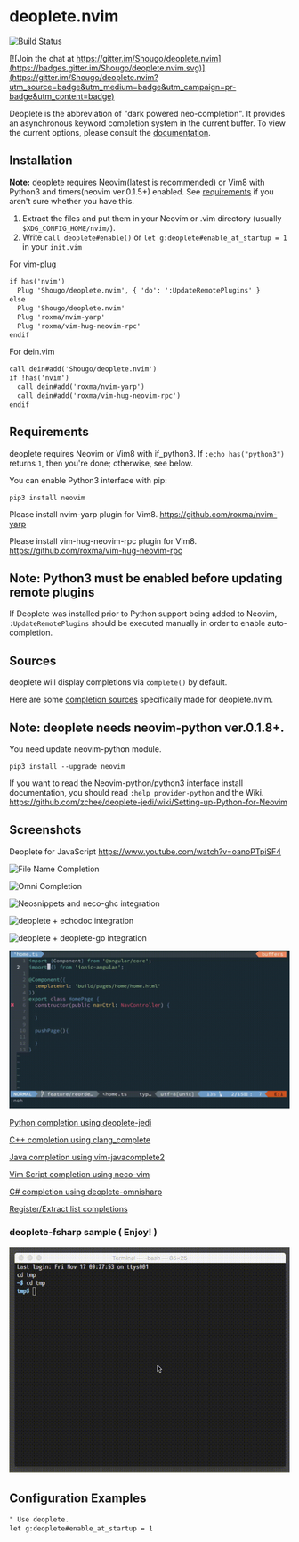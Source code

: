deoplete.nvim
=============

[![Build Status](https://travis-ci.org/Shougo/deoplete.nvim.svg?branch=master)](https://travis-ci.org/Shougo/deoplete.nvim)

[![Join the chat at https://gitter.im/Shougo/deoplete.nvim](https://badges.gitter.im/Shougo/deoplete.nvim.svg)](https://gitter.im/Shougo/deoplete.nvim?utm_source=badge&utm_medium=badge&utm_campaign=pr-badge&utm_content=badge)

Deoplete is the abbreviation of "dark powered neo-completion".  It
provides an asynchronous keyword completion system in the
current buffer.
To view the current options, please consult the
[documentation](https://github.com/Shougo/deoplete.nvim/blob/master/doc%2Fdeoplete.txt).


## Installation

**Note:** deoplete requires Neovim(latest is recommended) or Vim8 with Python3 and
timers(neovim ver.0.1.5+) enabled.  See [requirements](#requirements) if you
aren't sure whether you have this.

1. Extract the files and put them in your Neovim or .vim directory
   (usually `$XDG_CONFIG_HOME/nvim/`).
2. Write `call deoplete#enable()` or `let g:deoplete#enable_at_startup = 1` in
   your `init.vim`


For vim-plug

```viml
if has('nvim')
  Plug 'Shougo/deoplete.nvim', { 'do': ':UpdateRemotePlugins' }
else
  Plug 'Shougo/deoplete.nvim'
  Plug 'roxma/nvim-yarp'
  Plug 'roxma/vim-hug-neovim-rpc'
endif
```

For dein.vim

```viml
call dein#add('Shougo/deoplete.nvim')
if !has('nvim')
  call dein#add('roxma/nvim-yarp')
  call dein#add('roxma/vim-hug-neovim-rpc')
endif
```

## Requirements

deoplete requires Neovim or Vim8 with if\_python3.
If `:echo has("python3")` returns `1`, then you're done; otherwise, see below.

You can enable Python3 interface with pip:

    pip3 install neovim

Please install nvim-yarp plugin for Vim8.
https://github.com/roxma/nvim-yarp

Please install vim-hug-neovim-rpc plugin for Vim8.
https://github.com/roxma/vim-hug-neovim-rpc


## Note: Python3 must be enabled before updating remote plugins
If Deoplete was installed prior to Python support being added to Neovim,
`:UpdateRemotePlugins` should be executed manually in order to enable
auto-completion.


## Sources

deoplete will display completions via `complete()` by default.

Here are some [completion sources](https://github.com/Shougo/deoplete.nvim/wiki/Completion-Sources) specifically made for deoplete.nvim.


## Note: deoplete needs neovim-python ver.0.1.8+.
You need update neovim-python module.

    pip3 install --upgrade neovim

If you want to read the Neovim-python/python3 interface install documentation,
you should read `:help provider-python` and the Wiki.
https://github.com/zchee/deoplete-jedi/wiki/Setting-up-Python-for-Neovim


## Screenshots

Deoplete for JavaScript
https://www.youtube.com/watch?v=oanoPTpiSF4

![File Name Completion](https://cloud.githubusercontent.com/assets/7141867/11717027/a99cac54-9f73-11e5-91ce-bce9274692e4.png)

![Omni Completion](https://cloud.githubusercontent.com/assets/7141867/11717030/ae809a28-9f73-11e5-8c12-79fe9c460401.png)

![Neosnippets and neco-ghc integration](https://cloud.githubusercontent.com/assets/7141867/11717032/b4159c0e-9f73-11e5-91ee-404e6390366a.png)

![deoplete + echodoc integration](https://github.com/archSeer/nvim-elixir/blob/master/autocomplete.gif)

![deoplete + deoplete-go integration](https://camo.githubusercontent.com/cfdefba43971bd44d466ead357bb296e38d7f88c/68747470733a2f2f6d656469612e67697068792e636f6d2f6d656469612f6c344b6930316d30314939424f485745302f67697068792e676966)

![deoplete + deoplete-typescript integration](https://github.com/mhartington/deoplete-typescript/blob/master/deoplete-tss.gif)

[Python completion using deoplete-jedi](https://cloud.githubusercontent.com/assets/3712731/17458493/8e10d1c0-5c44-11e6-8bd9-964f45365962.gif)

[C++ completion using clang_complete](https://cloud.githubusercontent.com/assets/3712731/17458501/cf88f89e-5c44-11e6-89a4-b4646aaa8021.gif)

[Java completion using vim-javacomplete2](https://cloud.githubusercontent.com/assets/3712731/17458504/f075e76a-5c44-11e6-97d5-c5525f61c4a9.gif)

[Vim Script completion using neco-vim](https://cloud.githubusercontent.com/assets/3712731/17461000/660e15be-5caf-11e6-8c02-eb9f9c169f3c.gif)

[C# completion using deoplete-omnisharp](https://camo.githubusercontent.com/f429dc72f91b25619980dbb9d436065ba3fb0a44/68747470733a2f2f692e696d6775722e636f6d2f464e634c4441752e676966)

[Register/Extract list completions](https://camo.githubusercontent.com/6a6df993ad0e05c014c72c8f8702447f9b34ad90/68747470733a2f2f692e696d6775722e636f6d2f5131663731744a2e676966)

### deoplete-fsharp sample ( Enjoy! )
![FSharp completion using deopletefs](https://github.com/callmekohei/deoplete-fsharp/blob/master/pic/sample.gif)

## Configuration Examples

```vim
" Use deoplete.
let g:deoplete#enable_at_startup = 1
```
